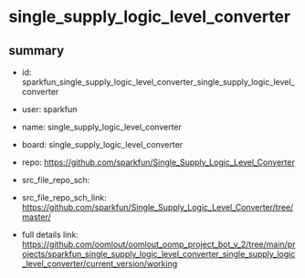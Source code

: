 # single_supply_logic_level_converter
 
## summary 
* id: sparkfun_single_supply_logic_level_converter_single_supply_logic_level_converter
* user: sparkfun
* name: single_supply_logic_level_converter
* board: single_supply_logic_level_converter
* repo: https://github.com/sparkfun/Single_Supply_Logic_Level_Converter



* src_file_repo_sch: 
* src_file_repo_sch_link: https://github.com/sparkfun/Single_Supply_Logic_Level_Converter/tree/master/
* full details link: https://github.com/oomlout/oomlout_oomp_project_bot_v_2/tree/main/projects/sparkfun_single_supply_logic_level_converter_single_supply_logic_level_converter/current_version/working  








